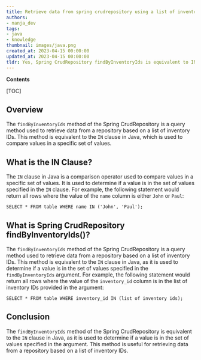 ```yaml
---
title: Retrieve data from spring crudrepository using a list of inventory ids that correspond to the in clause
authors:
- nanja_dev
tags:
- java
- knowledge
thumbnail: images/java.png
created_at: 2023-04-15 00:00:00
updated_at: 2023-04-15 00:00:00
tldr: Yes, Spring CrudRepository findByInventoryIds is equivalent to IN clause in Java.
---
```


**Contents**

[TOC]

## Overview
The `findByInventoryIds` method of the Spring CrudRepository is a query method used to retrieve data from a repository based on a list of inventory IDs. This method is equivalent to the `IN` clause in Java, which is used to compare values in a specific set of values.

## What is the IN Clause?
The `IN` clause in Java is a comparison operator used to compare values in a specific set of values. It is used to determine if a value is in the set of values specified in the `IN` clause. For example, the following statement would return all rows where the value of the `name` column is either `John` or `Paul`:

```
SELECT * FROM table WHERE name IN ('John', 'Paul');
```

## What is Spring CrudRepository findByInventoryIds()?
The `findByInventoryIds` method of the Spring CrudRepository is a query method used to retrieve data from a repository based on a list of inventory IDs. This method is equivalent to the `IN` clause in Java, as it is used to determine if a value is in the set of values specified in the `findByInventoryIds` argument. For example, the following statement would return all rows where the value of the `inventory_id` column is in the list of inventory IDs provided in the argument:

```
SELECT * FROM table WHERE inventory_id IN (list of inventory ids);
```

## Conclusion
The `findByInventoryIds` method of the Spring CrudRepository is equivalent to the `IN` clause in Java, as it is used to determine if a value is in the set of values specified in the argument. This method is useful for retrieving data from a repository based on a list of inventory IDs.
